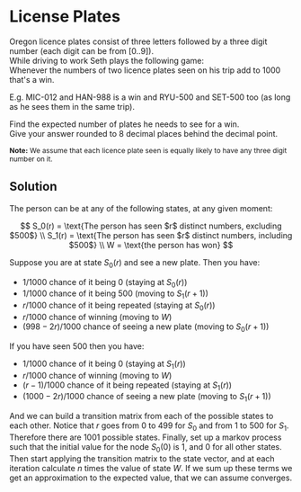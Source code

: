 # License Plates

<p>
Oregon licence plates consist of three letters followed by a three digit number (each digit can be from [0..9]).<br />
While driving to work Seth plays the following game:<br />
Whenever the numbers of two licence plates seen on his trip add to 1000 that's a win.
</p>
<p>
E.g. MIC-012 and HAN-988 is a win and RYU-500 and SET-500 too (as long as he sees them in the same trip). 
</p><p>
</p><p>
Find the expected number of plates he needs to see for a win.<br />
Give your answer rounded to 8 decimal places behind the decimal point.
</p>
<p style="font-size:88%;">
<b>Note:</b> We assume that each licence plate seen is equally likely to have any three digit number on it.
</p>

## Solution

The person can be at any of the following states, at any given moment:

$$
S_0(r) = \text{The person has seen $r$ distinct numbers, excluding $500$} \\
S_1(r) = \text{The person has seen $r$ distinct numbers, including $500$} \\
W = \text{the person has won}
$$

Suppose you are at state $S_0(r)$ and see a new plate. Then you have:

- $1/1000$ chance of it being $0$ (staying at $S_0(r)$)
- $1/1000$ chance of it being $500$ (moving to $S_1(r + 1)$)
- $r/1000$ chance of it being repeated (staying at $S_0(r)$)
- $r/1000$ chance of winning (moving to $W$)
- $(998 - 2r)/1000$ chance of seeing a new plate (moving to $S_0(r + 1)$)

If you have seen $500$ then you have:

- $1/1000$ chance of it being $0$ (staying at $S_1(r)$)
- $r/1000$ chance of winning (moving to $W$)
- $(r - 1)/1000$ chance of it being repeated (staying at $S_1(r)$)
- $(1000 - 2r)/1000$ chance of seeing a new plate (moving to $S_1(r + 1)$)

And we can build a transition matrix from each of the possible states to each other. Notice that $r$ goes from $0$ to $499$ for $S_0$ and from $1$ to $500$ for $S_1$. Therefore there are $1001$ possible states. Finally, set up a markov process such that the initial value for the node $S_0(0)$ is $1$, and $0$ for all other states. Then start applying the transition matrix to the state vector, and at each iteration calculate $n$ times the value of state $W$. If we sum up these terms we get an approximation to the expected value, that we can assume converges.